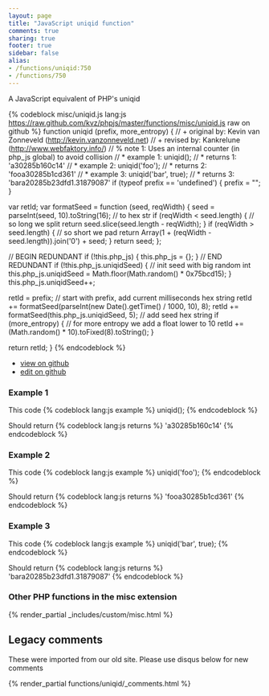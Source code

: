 ```yaml
---
layout: page
title: "JavaScript uniqid function"
comments: true
sharing: true
footer: true
sidebar: false
alias:
- /functions/uniqid:750
- /functions/750
---
```

<!-- Generated by Rakefile:build -->
A JavaScript equivalent of PHP's uniqid

{% codeblock misc/uniqid.js lang:js https://raw.github.com/kvz/phpjs/master/functions/misc/uniqid.js raw on github %}
function uniqid (prefix, more_entropy) {
  // +   original by: Kevin van Zonneveld (http://kevin.vanzonneveld.net)
  // +    revised by: Kankrelune (http://www.webfaktory.info/)
  // %        note 1: Uses an internal counter (in php_js global) to avoid collision
  // *     example 1: uniqid();
  // *     returns 1: 'a30285b160c14'
  // *     example 2: uniqid('foo');
  // *     returns 2: 'fooa30285b1cd361'
  // *     example 3: uniqid('bar', true);
  // *     returns 3: 'bara20285b23dfd1.31879087'
  if (typeof prefix == 'undefined') {
    prefix = "";
  }

  var retId;
  var formatSeed = function (seed, reqWidth) {
    seed = parseInt(seed, 10).toString(16); // to hex str
    if (reqWidth < seed.length) { // so long we split
      return seed.slice(seed.length - reqWidth);
    }
    if (reqWidth > seed.length) { // so short we pad
      return Array(1 + (reqWidth - seed.length)).join('0') + seed;
    }
    return seed;
  };

  // BEGIN REDUNDANT
  if (!this.php_js) {
    this.php_js = {};
  }
  // END REDUNDANT
  if (!this.php_js.uniqidSeed) { // init seed with big random int
    this.php_js.uniqidSeed = Math.floor(Math.random() * 0x75bcd15);
  }
  this.php_js.uniqidSeed++;

  retId = prefix; // start with prefix, add current milliseconds hex string
  retId += formatSeed(parseInt(new Date().getTime() / 1000, 10), 8);
  retId += formatSeed(this.php_js.uniqidSeed, 5); // add seed hex string
  if (more_entropy) {
    // for more entropy we add a float lower to 10
    retId += (Math.random() * 10).toFixed(8).toString();
  }

  return retId;
}
{% endcodeblock %}

 - [view on github](https://github.com/kvz/phpjs/blob/master/functions/misc/uniqid.js)
 - [edit on github](https://github.com/kvz/phpjs/edit/master/functions/misc/uniqid.js)

### Example 1
This code
{% codeblock lang:js example %}
uniqid();
{% endcodeblock %}

Should return
{% codeblock lang:js returns %}
'a30285b160c14'
{% endcodeblock %}

### Example 2
This code
{% codeblock lang:js example %}
uniqid('foo');
{% endcodeblock %}

Should return
{% codeblock lang:js returns %}
'fooa30285b1cd361'
{% endcodeblock %}

### Example 3
This code
{% codeblock lang:js example %}
uniqid('bar', true);
{% endcodeblock %}

Should return
{% codeblock lang:js returns %}
'bara20285b23dfd1.31879087'
{% endcodeblock %}


### Other PHP functions in the misc extension
{% render_partial _includes/custom/misc.html %}
## Legacy comments
These were imported from our old site. Please use disqus below for new comments
<div style="overflow-y: scroll; max-height: 500px;">
{% render_partial functions/uniqid/_comments.html %}
</div>
